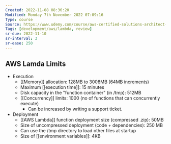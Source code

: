 ```yaml
---
Created: 2022-11-08 08:36:20
Modified: Monday 7th November 2022 07:09:16
Type: course
Source: https://www.udemy.com/course/aws-certified-solutions-architect-associate-saa-c01/?xref=E0Aed11STH4LPUQvCz0GJFABTmM=
Tags: [development/aws/lambda, review]
sr-due: 2022-11-10
sr-interval: 3
sr-ease: 250
---
```


## AWS Lamda Limits

- Execution
    - [[Memory]] allocation: 128MB to 3008MB (64MB increments)
    - Maximum [[execution time]]: 15 minutes
    - Disk capacity in the "function container" (in /tmp): 512MB
    - [[Concurrency]] limits: 1000 (no of functions that can concurrently execute)
        - Can be increased by writing a support ticket.
- Deployment 
    - [[AWS Lambda]] function deployment size (compressed .zip): 50MB
    - Size of uncompressed deployment (code + dependencies): 250 MB
    - Can use the /tmp directory to load other files at startup
    - Size of [[environment variables]]: 4KB